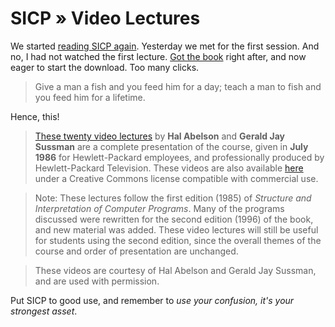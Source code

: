 # SICP » Video Lectures

We started [reading SICP again][SICPv2]. Yesterday we met for the first session. And no, I had not watched the first lecture.
[Got the book][tweet] right after, and now eager to start the download. Too many clicks.

> Give a man a fish and you feed him for a day; teach a man to fish and you feed him for a lifetime.

Hence, this!

> [These twenty video lectures][on-mit] by **Hal Abelson** and **Gerald Jay Sussman** are a complete presentation of the course, given in **July 1986** for Hewlett-Packard employees, and professionally produced by Hewlett-Packard Television. These videos are also available [here][original-home] under a Creative Commons license compatible with commercial use.

> Note: These lectures follow the first edition (1985) of _Structure and Interpretation of Computer Programs_. Many of the programs discussed were rewritten for the second edition (1996) of the book, and new material was added. These video lectures will still be useful for students using the second edition, since the overall themes of the course and order of presentation are unchanged.

> These videos are courtesy of Hal Abelson and Gerald Jay Sussman, and are used with permission.

Put SICP to good use, and remember to _use your confusion, it's your strongest asset_.

  [SICPv2]: https://github.com/CompSciCabal/SMRTYPRTY/wiki/Reading-Schedule!-SICP-Mark-II "Reading Schedule! SICP Mark II"
  [on-mit]: http://ocw.mit.edu/courses/electrical-engineering-and-computer-science/6-001-structure-and-interpretation-of-computer-programs-spring-2005/video-lectures/ "MIT: Structure and Interpretation of Computer Programs » Video Lectures"
  [original-home]: http://groups.csail.mit.edu/mac/classes/6.001/abelson-sussman-lectures/ "Structure and Interpretation of Computer Programs, Video Lectures"
  [tweet]: https://twitter.com/mariusbutuc/status/571153923978846208 "Bought it—it was about time"
